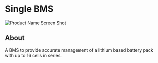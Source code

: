 # Single BMS
![Product Name Screen Shot][product-screenshot]

## About
A BMS to provide accurate management of a lithium based battery pack with up to 16 cells in series.


[product-screenshot]: images/SingleBMS.png
